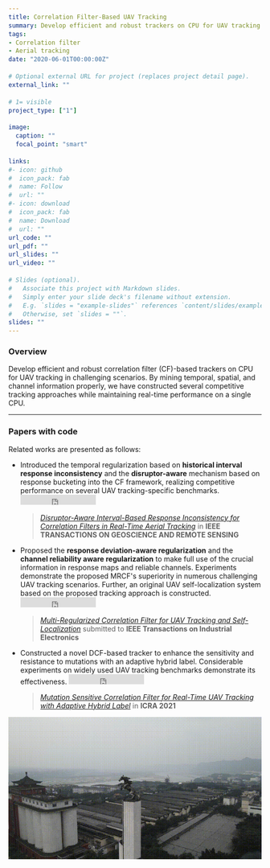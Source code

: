 ```yaml
---
title: Correlation Filter-Based UAV Tracking 
summary: Develop efficient and robust trackers on CPU for UAV tracking in challenging scenarios.
tags:
- Correlation filter
- Aerial tracking
date: "2020-06-01T00:00:00Z"

# Optional external URL for project (replaces project detail page).
external_link: ""

# 1= visible
project_type: ["1"]

image:
  caption: ""
  focal_point: "smart"

links:
#- icon: github
#  icon_pack: fab
#  name: Follow
#  url: ""
#- icon: download
#  icon_pack: fab
#  name: Download
#  url: ""
url_code: ""
url_pdf: ""
url_slides: ""
url_video: ""

# Slides (optional).
#   Associate this project with Markdown slides.
#   Simply enter your slide deck's filename without extension.
#   E.g. `slides = "example-slides"` references `content/slides/example-slides.md`.
#   Otherwise, set `slides = ""`.
slides: ""
---
```


### Overview

Develop efficient and robust correlation filter (CF)-based trackers on CPU for UAV tracking in challenging scenarios. By mining temporal, spatial, and channel information properly, we have constructed several competitive tracking approaches while maintaining real-time performance on a single CPU.

---

### Papers with code

Related works are presented as follows:

- Introduced the temporal regularization based on **historical interval response inconsistency** and the **disruptor-aware** mechanism based on response bucketing into the CF framework, realizing competitive performance on several UAV tracking-specific benchmarks. <iframe src="https://ghbtns.com/github-btn.html?user=vision4robotics&repo=IBRI-tracker&type=star&count=true&size=medium" frameborder="0" scrolling="0" width="150" height="20" title="GitHub"></iframe>

   > [*Disruptor-Aware Interval-Based Response Inconsistency for Correlation Filters in Real-Time Aerial Tracking*](../../publication/2020_tgrs_ibri-tracker/) in **IEEE TRANSACTIONS ON GEOSCIENCE AND REMOTE SENSING**

- Proposed the **response deviation-aware regularization** and the **channel reliability aware regularization** to make full use of the crucial information in response maps and reliable channels. Experiments demonstrate the proposed MRCF's superiority in numerous challenging UAV tracking scenarios. Further, an original UAV self-localization system based on the proposed tracking approach is constructed. <iframe src="https://ghbtns.com/github-btn.html?user=vision4robotics&repo=MRCF-tracker&type=star&count=true&size=medium" frameborder="0" scrolling="0" width="150" height="20" title="GitHub"></iframe>

   > [*Multi-Regularized Correlation Filter for UAV Tracking and Self-Localization*](https://github.com/vision4robotics/MRCF-Tracker) submitted to **IEEE Transactions on Industrial Electronics**

- Constructed a novel DCF-based tracker to enhance the sensitivity and resistance to mutations with an adaptive hybrid label. Considerable experiments on widely used UAV tracking benchmarks demonstrate its effectiveness. <iframe src="https://ghbtns.com/github-btn.html?user=vision4robotics&repo=MSCF-tracker&type=star&count=true&size=medium" frameborder="0" scrolling="0" width="150" height="20" title="GitHub"></iframe>

   > [*Mutation Sensitive Correlation Filter for Real-Time UAV Tracking with Adaptive Hybrid Label*](../../publication/2021_icra_mscf_tracker/) in **ICRA 2021**

![featured](featured1.gif)